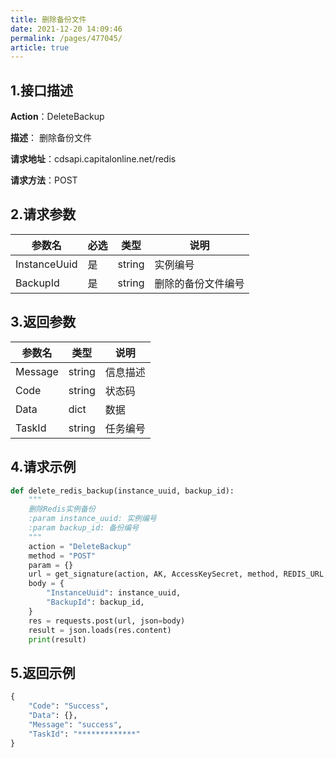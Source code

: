 ```yaml
---
title: 删除备份文件
date: 2021-12-20 14:09:46
permalink: /pages/477045/
article: true
---
```


## 1.接口描述

**Action**：DeleteBackup

**描述**： 删除备份文件

**请求地址**：cdsapi.capitalonline.net/redis

**请求方法**：POST

## 2.请求参数

| 参数名       | 必选 | 类型   | 说明               |
| ------------ | ---- | ------ | ------------------ |
| InstanceUuid | 是   | string | 实例编号           |
| BackupId     | 是   | string | 删除的备份文件编号 |

## 3.返回参数

| 参数名  | 类型   | 说明     |
| ------- | ------ | -------- |
| Message | string | 信息描述 |
| Code    | string | 状态码   |
| Data    | dict   | 数据     |
| TaskId  | string | 任务编号 |

## 4.请求示例

```python
def delete_redis_backup(instance_uuid, backup_id):
    """
    删除Redis实例备份
    :param instance_uuid: 实例编号
    :param backup_id: 备份编号
    """
    action = "DeleteBackup"
    method = "POST"
    param = {}
    url = get_signature(action, AK, AccessKeySecret, method, REDIS_URL, param=param)
    body = {
        "InstanceUuid": instance_uuid,
        "BackupId": backup_id,
    }
    res = requests.post(url, json=body)
    result = json.loads(res.content)
    print(result)
```

## 5.返回示例

```python
{
    "Code": "Success",
    "Data": {},
    "Message": "success",
    "TaskId": "*************"
}
```

